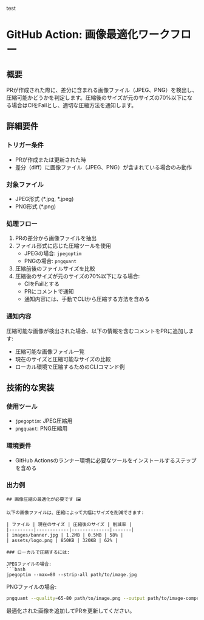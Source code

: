 test
# GitHub Action: 画像最適化ワークフロー

## 概要
PRが作成された際に、差分に含まれる画像ファイル（JPEG、PNG）を検出し、圧縮可能かどうかを判定します。圧縮後のサイズが元のサイズの70%以下になる場合はCIをFailとし、適切な圧縮方法を通知します。

## 詳細要件

### トリガー条件
- PRが作成または更新された時
- 差分（diff）に画像ファイル（JPEG、PNG）が含まれている場合のみ動作

### 対象ファイル
- JPEG形式 (*.jpg, *.jpeg)
- PNG形式 (*.png)

### 処理フロー
1. PRの差分から画像ファイルを抽出
2. ファイル形式に応じた圧縮ツールを使用
   - JPEGの場合: `jpegoptim`
   - PNGの場合: `pngquant`
3. 圧縮前後のファイルサイズを比較
4. 圧縮後のサイズが元のサイズの70%以下になる場合:
   - CIをFailとする
   - PRにコメントで通知
   - 通知内容には、手動でCLIから圧縮する方法を含める

### 通知内容
圧縮可能な画像が検出された場合、以下の情報を含むコメントをPRに追加します:
- 圧縮可能な画像ファイル一覧
- 現在のサイズと圧縮可能なサイズの比較
- ローカル環境で圧縮するためのCLIコマンド例

## 技術的な実装

### 使用ツール
- `jpegoptim`: JPEG圧縮用
- `pngquant`: PNG圧縮用

### 環境要件
- GitHub Actionsのランナー環境に必要なツールをインストールするステップを含める

### 出力例
```
## 画像圧縮の最適化が必要です 🖼️

以下の画像ファイルは、圧縮によって大幅にサイズを削減できます:

| ファイル | 現在のサイズ | 圧縮後のサイズ | 削減率 |
|---------|------------|--------------|-------|
| images/banner.jpg | 1.2MB | 0.5MB | 58% |
| assets/logo.png | 850KB | 320KB | 62% |

### ローカルで圧縮するには:

JPEGファイルの場合:
```bash
jpegoptim --max=80 --strip-all path/to/image.jpg
```

PNGファイルの場合:
```bash
pngquant --quality=65-80 path/to/image.png --output path/to/image-compressed.png
```

最適化された画像を追加してPRを更新してください。

